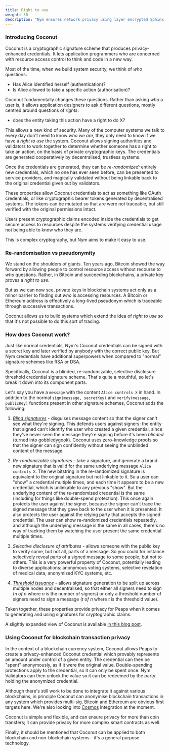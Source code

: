 ```yaml
---
title: Right to use
weight: 30
description: "Nym ensures network privacy using layer encrypted Sphinx packets and a Loopix mixnet."
---
```


### Introducing Coconut

Coconut is a cryptographic signature scheme that produces privacy-enhanced credentials. It lets application programmers who are concerned with resource access control to think and code in a new way. 

Most of the time, when we build system security, we think of *who* questions:

* Has Alice identified herself (authentication)? 
* Is Alice allowed to take a specific action (authorisation)?

Coconut fundamentally changes these questions. Rather than asking *who* a user is, it allows application designers to ask different questions, mostly centred around questions of *rights*:

* does the entity taking this action have a right to do X? 

This allows a new kind of security. Many of the computer systems we talk to every day don't need to know *who we are*, they only need to know if we have a *right to use* the system. Coconut allows signing authorities and validators to work together to determine whether someone has a right to take an action, on the basis of private cryptographic keys. The credentials are generated cooperatively by decentralised, trustless systems. 

Once the credentials are generated, they can be *re-randomized:* entirely new credentials, which no one has ever seen before, can be presented to service providers, and magically validated without being linkable back to the original credential given out by validators. 

These properties allow Coconut credentials to act as something like OAuth credentials, or like cryptographic bearer tokens generated by decentralised systems. The tokens can be mutated so that are were not traceable, but still verified with the original permissions intact.

Users present cryptographic claims encoded inside the credentials to get secure access to resources despite the systems verifying credential usage not being able to know who they are. 

This is complex cryptography, but Nym aims to make it easy to use. 

### Re-randomisation vs pseudonymity

We stand on the shoulders of giants. Ten years ago, Bitcoin showed the way forward by allowing people to control resource access without recourse to *who* questions. Rather, in Bitcoin and succeeding blockchains, a private key proves a *right to use*. 

But as we can now see, private keys in blockchain systems act only as a minor barrier to finding out *who* is accessing resources. A Bitcoin or Ethereum address is effectively a long-lived pseudonym which is traceable through successive transactions.

Coconut allows us to build systems which extend the idea of *right to use* so that it's not possible to do this sort of tracing.


### How does Coconut work?

Just like normal credentials, Nym's Coconut credentials can be signed with a secret key and later verified by anybody with the correct public key. But Nym credentials have additional superpowers when compared to "normal" signature schemes like RSA or DSA.

Specifically, Coconut is a blinded, re-randomizable, selective disclosure threshold credential signature scheme. That's quite a mouthful, so let's break it down into its component parts.

Let's say you have a `message` with the content `Alice controls X` in hand. In addition to the normal `sign(message, secretKey)` and `verify(message, publicKey)` functions present in other signature schemes, Coconut adds the following:

1) *[Blind signatures](https://en.wikipedia.org/wiki/Blind_signature)* - disguises message content so that the signer can't see what they're signing. This defends users against signers: the entity that signed can't identify the user who created a given credential, since they've never seen the message they're signing before it's been *blinded* (turned into gobbledygook). Coconut uses zero-knowledge proofs so that the signer can sign confidently without seeing the unblinded content of the message.

2) *Re-randomizable signatures* - take a signature, and generate a brand new signature that is valid for the same underlying message `Alice controls X`. The new bitstring in the re-randomized signature is equivalent to the original signature but not linkable to it. So a user can "show" a credential multiple times, and each time it appears to be a new credential, which is unlinkable to any previous "show". But the underlying content of the re-randomized credential is the same (including for things like double-spend protection). This once again protects the user against the signer, because the signer can't trace the signed message that they gave back to the user when it is presented. It also protects the user against the relying party that accepts the signed credential. The user can show re-randomized credentials repeatedly, and although the underlying message is the same in all cases, there's no way of tracking them by watching the user present the same credential multiple times.

3) *Selective disclosure of attributes* - allows someone with the public key to verify some, but not all, parts of a message. So you could for instance selectively reveal parts of a signed message to some people, but not to others. This is a very powerful property of Coconut, potentially leading to diverse applications: anonymous voting systems, selective revelation of medical data, anonymized KYC systems, etc.

4) *[Threshold issuance](https://en.wikipedia.org/wiki/Threshold_cryptosystem)* - allows signature generation to be split up across multiple nodes and decentralised, so that either all signers need to sign (*n of n* where *n* is the number of signers) or only a threshold number of signers need to sign a message (*t of n* where *t* is the threshold value).

Taken together, these properties provide privacy for Peaps when it comes to generating and using signatures for cryptographic claims.

A slightly expanded view of Coconut is available [in this blog post](https://medium.com/nymtech/nyms-coconut-credentials-an-overview-4aa4e922cd51).

### Using Coconut for blockchain transaction privacy

In the context of a blockchain currency system, Coconut allows Peaps to create a privacy-enhanced Coconut credential which provably represents an amount under control of a given entity. The credential can then be "spent" anonymously, as if it were the original value. Double-spending protections apply to the credential, so it can only be spent once. Nym Validators can then unlock the value so it can be redeemed by the party holding the anonymized credential.

Although there's still work to be done to integrate it against various blockchains, in principle Coconut can anonymise blockchain transactions in any system which provides multi-sig. Bitcoin and Ethereum are obvious first targets here. We're also looking into [Cosmos](https://cosmos.network) integration at the moment.

Coconut is simple and flexible, and can ensure privacy for more than coin transfers; it can provide privacy for more complex smart contracts as well. 

Finally, it should be mentioned that Coconut can be applied to both blockchain and non-blockchain systems - it's a general purpose technology.